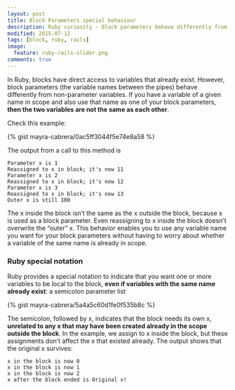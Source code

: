 ```yaml
---
layout: post
title: Block Parameters special behaviour
description: Ruby curiosity - Block parameters behave differently from non-parameter variables
modified: 2015-07-12
tags: [block, ruby, rails]
image:
  feature: ruby-rails-slider.png
comments: true
---
```


In Ruby, blocks have direct access to variables that already exist. However, block parameters (the variable names between the pipes) behave differently from non-parameter variables. If you have a variable of a given name in scope and also use that name as one of your block parameters, **then the two variables are not the same as each other**.

Check this example: 

{% gist mayra-cabrera/0ac5ff3044f5e74e8a58 %}

The output from a call to this method is

    Parameter x is 1
    Reassigned to x in block; it's now 11
    Parameter x is 2
    Reassigned to x in block; it's now 12
    Parameter x is 3
    Reassigned to x in block; it's now 13
    Outer x is still 100

The x inside the block isn’t the same as the x outside the block, because x is used as a block parameter. Even reassigning to x inside the block doesn’t overwrite the “outer” x. This behavior enables you to use any variable name you want for your block parameters without having to worry about whether a variable of the same name is already in scope.

### Ruby special notation 

Ruby provides a special notation to indicate that you want one or more variables to be local to the block, **even if variables with the same name already exist**: a semicolon parameter list

{% gist mayra-cabrera/5a4a5c60d1fe0f535b8c %}

The semicolon, followed by x, indicates that the block needs its own x, **unrelated to any x that may have been created already in the scope outside the block**. In the example, we assign to x inside the block, but these assignments don’t affect the x that
existed already. The output shows that the original x survives:

    x in the block is now 0
    x in the block is now 1
    x in the block is now 2
    x after the block ended is Original x!